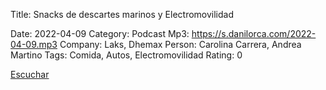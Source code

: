 Title: Snacks de descartes marinos y Electromovilidad

Date: 2022-04-09
Category: Podcast
Mp3: https://s.danilorca.com/2022-04-09.mp3
Company: Laks, Dhemax
Person: Carolina Carrera, Andrea Martino
Tags: Comida, Autos, Electromovilidad
Rating: 0

<a href="https://s.danilorca.com/2022-04-09.mp3" type="audio/mpeg">
Escuchar
</a>
